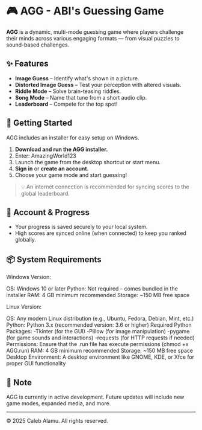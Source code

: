 # 🎮 AGG - ABI's Guessing Game

**AGG** is a dynamic, multi-mode guessing game where players challenge their minds across various engaging formats — from visual puzzles to sound-based challenges.

## ✨ Features

- **Image Guess** – Identify what's shown in a picture.
- **Distorted Image Guess** – Test your perception with altered visuals.
- **Riddle Mode** – Solve brain-teasing riddles.
- **Song Mode** – Name that tune from a short audio clip.
- **Leaderboard** – Compete for the top spot!

## 🚀 Getting Started

AGG includes an installer for easy setup on Windows.

1. **Download and run the AGG installer.**
2. Enter: AmazingWorld123
3. Launch the game from the desktop shortcut or start menu.
4. **Sign in** or **create an account**.
5. Choose your game mode and start guessing!

> 💡 An internet connection is recommended for syncing scores to the global leaderboard.

## 🔐 Account & Progress

- Your progress is saved securely to your local system.
- High scores are synced online (when connected) to keep you ranked globally.

## 📦 System Requirements

Windows Version:

OS: Windows 10 or later
Python: Not required – comes bundled in the installer
RAM: 4 GB minimum recommended
Storage: ~150 MB free space

Linux Version:

OS: Any modern Linux distribution (e.g., Ubuntu, Fedora, Debian, Mint, etc.)
Python: Python 3.x (recommended version: 3.6 or higher)
Required Python Packages:
-Tkinter (for the GUI)
-Pillow (for image manipulation)
-pygame (for game sounds and interactions)
-requests (for HTTP requests if needed)
Permissions: Ensure that the .run file has execute permissions (chmod +x AGG.run)
RAM: 4 GB minimum recommended
Storage: ~150 MB free space
Desktop Environment: A desktop environment like GNOME, KDE, or Xfce for proper GUI functionality


## 📌 Note

AGG is currently in active development. Future updates will include new game modes, expanded media, and more.

---

© 2025 Caleb Alamu. All rights reserved.
